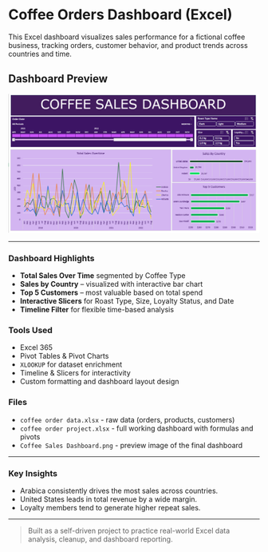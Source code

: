 # Coffee Orders Dashboard (Excel)

This Excel dashboard visualizes sales performance for a fictional coffee business, tracking orders, customer behavior, and product trends across countries and time.

## Dashboard Preview

![Coffee Sales Dashboard](Coffee%20Sales%20Dashboard.png)

---

### Dashboard Highlights
- **Total Sales Over Time** segmented by Coffee Type
- **Sales by Country** – visualized with interactive bar chart
- **Top 5 Customers** – most valuable based on total spend
- **Interactive Slicers** for Roast Type, Size, Loyalty Status, and Date
- **Timeline Filter** for flexible time-based analysis

### Tools Used
- Excel 365
- Pivot Tables & Pivot Charts
- `XLOOKUP` for dataset enrichment
- Timeline & Slicers for interactivity
- Custom formatting and dashboard layout design

### Files
- `coffee order data.xlsx` - raw data (orders, products, customers)
- `coffee order project.xlsx` - full working dashboard with formulas and pivots
- `Coffee Sales Dashboard.png` - preview image of the final dashboard

---

### Key Insights
- Arabica consistently drives the most sales across countries.
- United States leads in total revenue by a wide margin.
- Loyalty members tend to generate higher repeat sales.

---

> Built as a self-driven project to practice real-world Excel data analysis, cleanup, and dashboard reporting.
